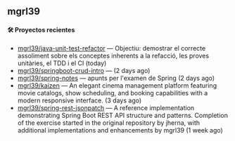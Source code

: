 ## mgrl39 












#### 🛠 Proyectos recientes

- [mgrl39/java-unit-test-refactor](https://github.com/mgrl39/java-unit-test-refactor) — Objectiu: demostrar el correcte assoliment sobre els conceptes inherents a la refacció, les proves unitàries, el TDD i el CI (today)
- [mgrl39/springboot-crud-intro](https://github.com/mgrl39/springboot-crud-intro) —  (2 days ago)
- [mgrl39/spring-notes](https://github.com/mgrl39/spring-notes) — apunts per l&#39;examen de Spring (2 days ago)
- [mgrl39/kaizen](https://github.com/mgrl39/kaizen) — An elegant cinema management platform featuring movie catalogs, show scheduling, and booking capabilities with a modern responsive interface. (3 days ago)
- [mgrl39/spring-rest-jsonpatch](https://github.com/mgrl39/spring-rest-jsonpatch) — A reference implementation demonstrating Spring Boot REST API structure and patterns. Completion of the exercise started in the original repository by jherna, with additional implementations and enhancements by mgrl39 (1 week ago)




